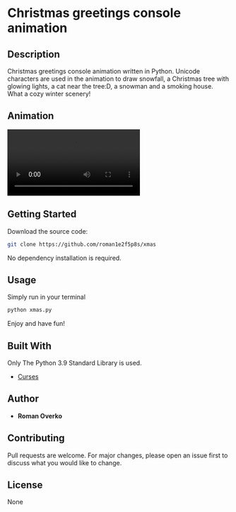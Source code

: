 # Christmas greetings console animation

## Description
Christmas greetings console animation written in Python. Unicode characters are used in the animation
to draw snowfall, a Christmas tree with glowing lights, a cat near the tree:D, a snowman and a 
smoking house. What a cozy winter scenery!

## Animation
![til](./xmas.mp4)

## Getting Started
Download the source code:
```bash
git clone https://github.com/roman1e2f5p8s/xmas
```
No dependency installation is required.

## Usage
Simply run in your terminal
```bash
python xmas.py
```
Enjoy and have fun!

## Built With
Only The Python 3.9 Standard Library is used.
* [Curses](https://docs.python.org/3/howto/curses.html)

## Author
* **Roman Overko**

## Contributing
Pull requests are welcome. For major changes, please open an issue first to discuss what you would 
like to change.

## License
None
